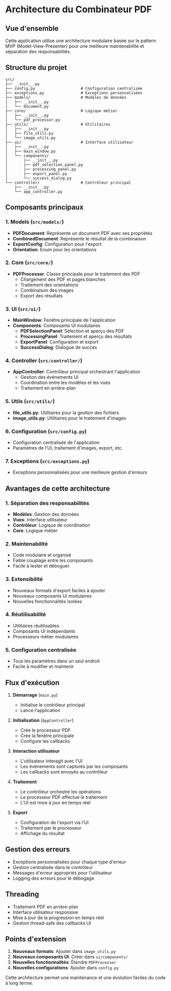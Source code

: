 # Architecture du Combinateur PDF

## Vue d'ensemble

Cette application utilise une architecture modulaire basée sur le pattern MVP (Model-View-Presenter) pour une meilleure maintenabilité et séparation des responsabilités.

## Structure du projet

```
src/
├── __init__.py
├── config.py                    # Configuration centralisée
├── exceptions.py                # Exceptions personnalisées
├── models/                      # Modèles de données
│   ├── __init__.py
│   └── document.py
├── core/                        # Logique métier
│   ├── __init__.py
│   └── pdf_processor.py
├── utils/                       # Utilitaires
│   ├── __init__.py
│   ├── file_utils.py
│   └── image_utils.py
├── ui/                          # Interface utilisateur
│   ├── __init__.py
│   ├── main_window.py
│   └── components/
│       ├── __init__.py
│       ├── pdf_selection_panel.py
│       ├── processing_panel.py
│       ├── export_panel.py
│       └── success_dialog.py
└── controller/                  # Contrôleur principal
    ├── __init__.py
    └── app_controller.py
```

## Composants principaux

### 1. Models (`src/models/`)

- **PDFDocument**: Représente un document PDF avec ses propriétés
- **CombinedDocument**: Représente le résultat de la combinaison
- **ExportConfig**: Configuration pour l'export
- **Orientation**: Enum pour les orientations

### 2. Core (`src/core/`)

- **PDFProcessor**: Classe principale pour le traitement des PDF
  - Chargement des PDF et pages blanches
  - Traitement des orientations
  - Combinaison des images
  - Export des résultats

### 3. UI (`src/ui/`)

- **MainWindow**: Fenêtre principale de l'application
- **Components**: Composants UI modulaires
  - **PDFSelectionPanel**: Sélection et aperçu des PDF
  - **ProcessingPanel**: Traitement et aperçu des résultats
  - **ExportPanel**: Configuration et export
  - **SuccessDialog**: Dialogue de succès

### 4. Controller (`src/controller/`)

- **AppController**: Contrôleur principal orchestrant l'application
  - Gestion des événements UI
  - Coordination entre les modèles et les vues
  - Traitement en arrière-plan

### 5. Utils (`src/utils/`)

- **file_utils.py**: Utilitaires pour la gestion des fichiers
- **image_utils.py**: Utilitaires pour le traitement d'images

### 6. Configuration (`src/config.py`)

- Configuration centralisée de l'application
- Paramètres de l'UI, traitement d'images, export, etc.

### 7. Exceptions (`src/exceptions.py`)

- Exceptions personnalisées pour une meilleure gestion d'erreurs

## Avantages de cette architecture

### 1. Séparation des responsabilités

- **Modèles**: Gestion des données
- **Vues**: Interface utilisateur
- **Contrôleur**: Logique de coordination
- **Core**: Logique métier

### 2. Maintenabilité

- Code modulaire et organisé
- Faible couplage entre les composants
- Facile à tester et déboguer

### 3. Extensibilité

- Nouveaux formats d'export faciles à ajouter
- Nouveaux composants UI modulaires
- Nouvelles fonctionnalités isolées

### 4. Réutilisabilité

- Utilitaires réutilisables
- Composants UI indépendants
- Processeurs métier modulaires

### 5. Configuration centralisée

- Tous les paramètres dans un seul endroit
- Facile à modifier et maintenir

## Flux d'exécution

1. **Démarrage** (`main.py`)

   - Initialise le contrôleur principal
   - Lance l'application

2. **Initialisation** (`AppController`)

   - Crée le processeur PDF
   - Crée la fenêtre principale
   - Configure les callbacks

3. **Interaction utilisateur**

   - L'utilisateur interagit avec l'UI
   - Les événements sont capturés par les composants
   - Les callbacks sont envoyés au contrôleur

4. **Traitement**

   - Le contrôleur orchestre les opérations
   - Le processeur PDF effectue le traitement
   - L'UI est mise à jour en temps réel

5. **Export**
   - Configuration de l'export via l'UI
   - Traitement par le processeur
   - Affichage du résultat

## Gestion des erreurs

- Exceptions personnalisées pour chaque type d'erreur
- Gestion centralisée dans le contrôleur
- Messages d'erreur appropriés pour l'utilisateur
- Logging des erreurs pour le débogage

## Threading

- Traitement PDF en arrière-plan
- Interface utilisateur responsive
- Mise à jour de la progression en temps réel
- Gestion thread-safe des callbacks UI

## Points d'extension

1. **Nouveaux formats**: Ajouter dans `image_utils.py`
2. **Nouveaux composants UI**: Créer dans `ui/components/`
3. **Nouvelles fonctionnalités**: Étendre `PDFProcessor`
4. **Nouvelles configurations**: Ajouter dans `config.py`

Cette architecture permet une maintenance et une évolution faciles du code à long terme.

